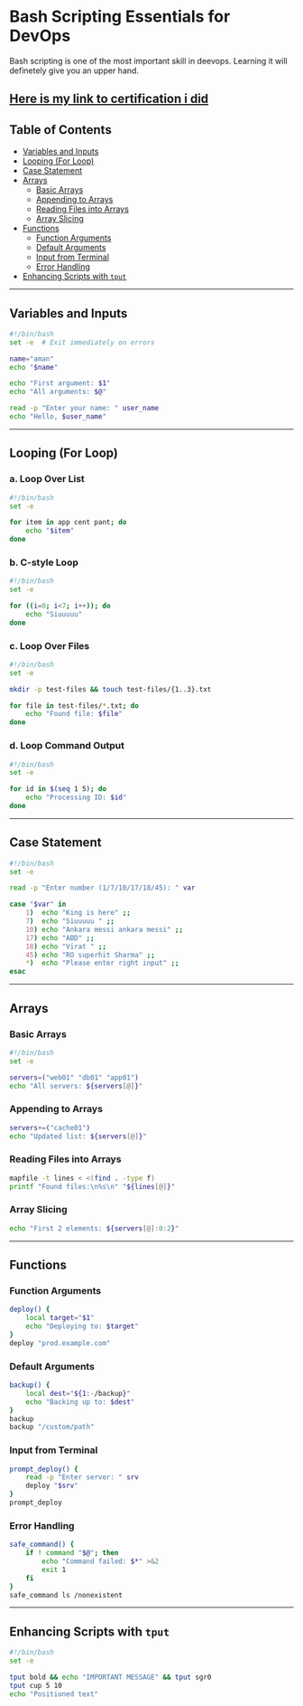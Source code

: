 # Bash Scripting Essentials for DevOps

Bash scripting is one of the most important skill in deevops. Learning it will definetely give you an upper hand.


## [Here is my link to certification i did](https://drive.google.com/file/d/1iqvRKZ-0Se7YdxJ3Ix4CQqRl53qY5_P3/view?usp=sharing)


## Table of Contents
- [Variables and Inputs](#variables-and-inputs)
- [Looping (For Loop)](#looping-for-loop)
- [Case Statement](#case-statement)
- [Arrays](#arrays)
  - [Basic Arrays](#basic-arrays)
  - [Appending to Arrays](#appending-to-arrays)
  - [Reading Files into Arrays](#reading-files-into-arrays)
  - [Array Slicing](#array-slicing)
- [Functions](#functions)
  - [Function Arguments](#function-arguments)
  - [Default Arguments](#default-arguments)
  - [Input from Terminal](#input-from-terminal)
  - [Error Handling](#error-handling)
- [Enhancing Scripts with `tput`](#enhancing-scripts-with-tput)

---

## Variables and Inputs
```bash
#!/bin/bash
set -e  # Exit immediately on errors

name="aman"
echo "$name"

echo "First argument: $1"
echo "All arguments: $@"

read -p "Enter your name: " user_name
echo "Hello, $user_name"
```

---

## Looping (For Loop)
### a. Loop Over List
```bash
#!/bin/bash
set -e

for item in app cent pant; do
    echo "$item"
done
```

### b. C-style Loop
```bash
#!/bin/bash
set -e

for ((i=0; i<7; i++)); do
    echo "Siuuuuu"
done
```

### c. Loop Over Files
```bash
#!/bin/bash
set -e

mkdir -p test-files && touch test-files/{1..3}.txt

for file in test-files/*.txt; do
    echo "Found file: $file"
done
```

### d. Loop Command Output
```bash
#!/bin/bash
set -e

for id in $(seq 1 5); do
    echo "Processing ID: $id"
done
```

---

## Case Statement
```bash
#!/bin/bash
set -e

read -p "Enter number (1/7/10/17/18/45): " var

case "$var" in
    1)  echo "King is here" ;;
    7)  echo "Siuuuuu " ;;
    10) echo "Ankara messi ankara messi" ;;
    17) echo "ABD" ;;
    18) echo "Virat " ;;
    45) echo "RO superhit Sharma" ;;
    *)  echo "Please enter right input" ;;
esac
```

---

## Arrays
### Basic Arrays
```bash
#!/bin/bash
set -e

servers=("web01" "db01" "app01")
echo "All servers: ${servers[@]}"
```

### Appending to Arrays
```bash
servers+=("cache01")
echo "Updated list: ${servers[@]}"
```

### Reading Files into Arrays
```bash
mapfile -t lines < <(find . -type f)
printf "Found files:\n%s\n" "${lines[@]}"
```

### Array Slicing
```bash
echo "First 2 elements: ${servers[@]:0:2}"
```

---

## Functions
### Function Arguments
```bash
deploy() {
    local target="$1"
    echo "Deploying to: $target"
}
deploy "prod.example.com"
```

### Default Arguments
```bash
backup() {
    local dest="${1:-/backup}"
    echo "Backing up to: $dest"
}
backup
backup "/custom/path"
```

### Input from Terminal
```bash
prompt_deploy() {
    read -p "Enter server: " srv
    deploy "$srv"
}
prompt_deploy
```

### Error Handling
```bash
safe_command() {
    if ! command "$@"; then
        echo "Command failed: $*" >&2
        exit 1
    fi
}
safe_command ls /nonexistent
```

---

## Enhancing Scripts with `tput`
```bash
#!/bin/bash
set -e

tput bold && echo "IMPORTANT MESSAGE" && tput sgr0
tput cup 5 10
echo "Positioned text"
